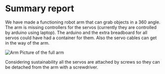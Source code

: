 # Summary report


We have made a functioning robot arm that can grab objects in a 360 angle. The arm is missing controllers for the servos (currently they are controlled by arduino using laptop). The arduino and the extra breadboard for all servos could have had a container for them. Also the servo cables can get in the way of the arm.

![Arm](https://user-images.githubusercontent.com/98407040/166448498-348c43be-6a30-465f-a9e3-5c60d768ba33.jpg)
Picture of the full arm

Considering sustainability all the servos are attached by screws so they can be detached from the arm with a screwdriver. 
